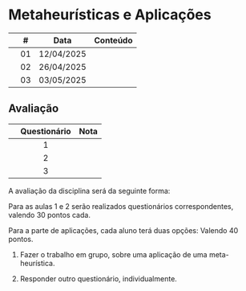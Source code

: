 # Metaheurísticas e Aplicações

|  | # | Data | Conteúdo |
|:---:|:---:|:---:|:---|
|  | 01 | 12/04/2025 |  |
|  | 02 | 26/04/2025 |  |
|  | 03 | 03/05/2025 |  |

## Avaliação

|  | Questionário | Nota |
|:---:|:---:|:---:|
|  | 1 |  |
|  | 2 |  |
|  | 3 |  |

A avaliação da disciplina será da seguinte forma: 

Para as aulas 1 e 2 serão realizados questionários correspondentes, valendo 30 pontos cada. 

Para a parte de aplicações, cada aluno terá duas opções:  Valendo 40 pontos.

1) Fazer o trabalho em grupo, sobre uma aplicação de uma meta-heurística. 

2) Responder outro questionário, individualmente. 